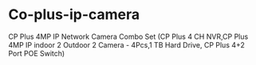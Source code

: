 # Co-plus-ip-camera
CP Plus 4MP IP Network Camera Combo Set (CP Plus 4 CH NVR,CP Plus 4MP IP indoor 2 Outdoor  2 Camera - 4Pcs,1 TB Hard Drive, CP Plus 4+2 Port POE Switch)
